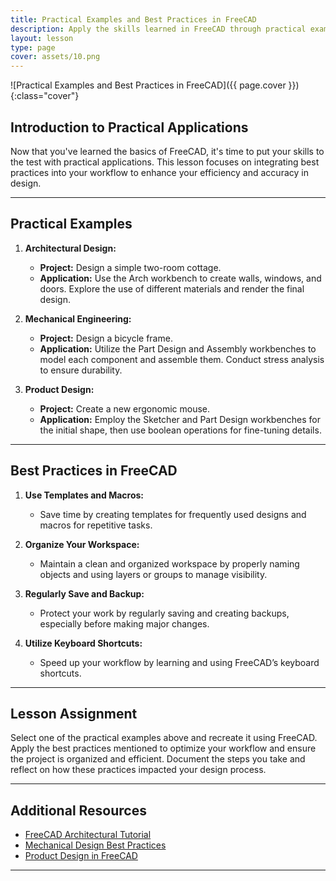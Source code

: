 ```yaml
---
title: Practical Examples and Best Practices in FreeCAD
description: Apply the skills learned in FreeCAD through practical examples and discover best practices to improve efficiency and precision.
layout: lesson
type: page
cover: assets/10.png
---
```


![Practical Examples and Best Practices in FreeCAD]({{ page.cover }}){:class="cover"}

## Introduction to Practical Applications

Now that you've learned the basics of FreeCAD, it's time to put your skills to the test with practical applications. This lesson focuses on integrating best practices into your workflow to enhance your efficiency and accuracy in design.

---

## Practical Examples

1. **Architectural Design:**
   - **Project:** Design a simple two-room cottage.
   - **Application:** Use the Arch workbench to create walls, windows, and doors. Explore the use of different materials and render the final design.

2. **Mechanical Engineering:**
   - **Project:** Design a bicycle frame.
   - **Application:** Utilize the Part Design and Assembly workbenches to model each component and assemble them. Conduct stress analysis to ensure durability.

3. **Product Design:**
   - **Project:** Create a new ergonomic mouse.
   - **Application:** Employ the Sketcher and Part Design workbenches for the initial shape, then use boolean operations for fine-tuning details.

---

## Best Practices in FreeCAD

1. **Use Templates and Macros:**
   - Save time by creating templates for frequently used designs and macros for repetitive tasks.

2. **Organize Your Workspace:**
   - Maintain a clean and organized workspace by properly naming objects and using layers or groups to manage visibility.

3. **Regularly Save and Backup:**
   - Protect your work by regularly saving and creating backups, especially before making major changes.

4. **Utilize Keyboard Shortcuts:**
   - Speed up your workflow by learning and using FreeCAD’s keyboard shortcuts.

---

## Lesson Assignment

Select one of the practical examples above and recreate it using FreeCAD. Apply the best practices mentioned to optimize your workflow and ensure the project is organized and efficient. Document the steps you take and reflect on how these practices impacted your design process.

---

## Additional Resources

- [FreeCAD Architectural Tutorial](https://www.youtube.com/watch?v=8vO7GSa1HOM)
- [Mechanical Design Best Practices](https://www.freecadweb.org/wiki/Mechanical_engineering)
- [Product Design in FreeCAD](https://www.freecadweb.org/wiki/Product_design)

---
